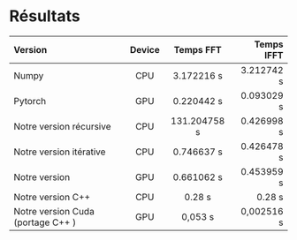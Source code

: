 # Résultats
| Version | Device | Temps FFT | Temps IFFT|
|:-------|:---:|:----------:|---------:|
|  Numpy  |  CPU   | 3.172216 s |3.212742 s|
| Pytorch |  GPU   | 0.220442 s |0.093029 s|
| Notre version récursive| CPU |  131.204758 s| 0.426998 s|
| Notre version itérative| CPU |  0.746637 s| 0.426478 s|
| Notre version | GPU |  0.661062 s| 0.453959 s|
| Notre version C++| CPU |  0.28 s| 0.28 s|
| Notre version Cuda (portage C++ )| GPU |  0,053 s| 0,002516 s |



